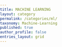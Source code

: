 ```yaml
---
title: MACHINE LEARNING
layout: category
permalink: /categories/ml/
taxonomy: Machine-Learning
published: true
author_profile: false
entries_layout: grid
---
```

<style> html { height: 100% } body { margin: 0; padding: 0; height: 100%; overflow: hidden; background-image: url(/assets/images/ml-blur.jpg); background-repeat: no-repeat; background-size: cover; } </style> 
